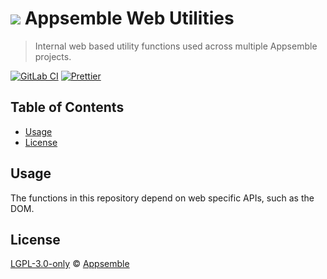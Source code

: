 # ![](https://gitlab.com/appsemble/appsemble/-/raw/0.30.14-test.3/config/assets/logo.svg) Appsemble Web Utilities

> Internal web based utility functions used across multiple Appsemble projects.

[![GitLab CI](https://gitlab.com/appsemble/appsemble/badges/0.30.14-test.3/pipeline.svg)](https://gitlab.com/appsemble/appsemble/-/releases/0.30.14-test.3)
[![Prettier](https://img.shields.io/badge/code_style-prettier-ff69b4.svg)](https://prettier.io)

## Table of Contents

- [Usage](#usage)
- [License](#license)

## Usage

The functions in this repository depend on web specific APIs, such as the DOM.

## License

[LGPL-3.0-only](https://gitlab.com/appsemble/appsemble/-/blob/0.30.14-test.3/LICENSE.md) ©
[Appsemble](https://appsemble.com)

